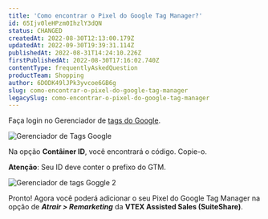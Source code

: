 ```yaml
---
title: 'Como encontrar o Pixel do Google Tag Manager?'
id: 65Ijv0leHPzm0IhzlY3dQN
status: CHANGED
createdAt: 2022-08-30T12:13:00.179Z
updatedAt: 2022-09-30T19:39:31.114Z
publishedAt: 2022-08-31T14:24:10.226Z
firstPublishedAt: 2022-08-30T17:16:02.740Z
contentType: frequentlyAskedQuestion
productTeam: Shopping
author: 6DODK49lJPk3yvcoe6GB6g
slug: como-encontrar-o-pixel-do-google-tag-manager
legacySlug: como-encontrar-o-pixel-do-google-tag-manager
---
```


Faça login no Gerenciador de [tags do Google](https://www.google.com/intl/pt-BR/tagmanager/).

![Gerenciador de Tags Google](//images.ctfassets.net/alneenqid6w5/6LoAdO0EywCYPEraFxwKb5/4e29b0762d74cc540d81c9fb6b64ef2a/Gerenciador_de_Tags_Google.png)

Na opção **Contâiner ID**, você encontrará o código. Copie-o.

<div class="alert alert-warning">
  <p><b>Atenção</b>: Seu ID deve conter o prefixo do GTM.</p>
</div>

![Gerenciador de tags Goggle 2](//images.ctfassets.net/alneenqid6w5/4UqVluoy3i3PraHgP3upQ3/5f45d8f38635a803a00b417667102433/Gerenciador_de_Tags_Google_2.png)

Pronto! Agora você poderá adicionar o seu Pixel do Google Tag Manager na opção de _**Atrair > Remarketing**_ da **VTEX Assisted Sales (SuiteShare)**.
